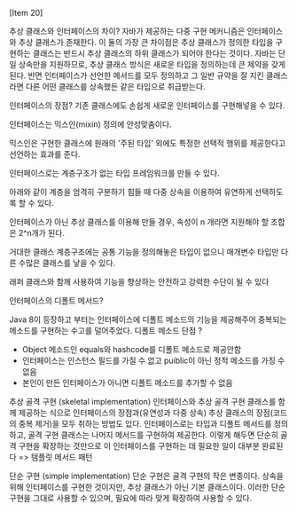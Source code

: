 [Item 20]

추상 클래스와 인터페이스의 차이?
자바가 제공하는 다중 구현 메커니즘은 인터페이스와 추상 클래스가 존재한다. 
이 둘의 가장 큰 차이점은 추상 클래스가 정의한 타입을 구현하는 클래스는 반드시 추상 클래스의 하위 클래스가 되어야 한다는 것이다. 
자바는 단일 상속만을 지원하므로, 추상 클래스 방식은 새로운 타입을 정의하는데 큰 제약을 갖게 된다. 
반면 인터페이스가 선언한 메서드를 모두 정의하고 그 일반 규약을 잘 지킨 클래스라면 다른 어떤 클래스를 상속했든 같은 타입으로 취급받는다.

인터페이스의 장점?
기존 클래스에도 손쉽게 새로운 인터페이스를 구현해넣을 수 있다.

인터페이스는 믹스인(mixin) 정의에 안성맞춤이다.

믹스인은 구현한 클래스에 원래의 '주된 타입' 외에도 특정한 선택적 행위를 제공한다고 선언하는 효과를 준다.

인터페이스로는 계층구조가 없는 타입 프레임워크를 만들 수 있다.

아래와 같이 계층을 엄격히 구분하기 힘들 때 다중 상속을 이용하여 유연하게 선택하도록 할 수 있다.

인터페이스가 아닌 추상 클래스를 이용해 만들 경우, 속성이 n 개라면 지원해야 할 조합은 2^n개가 된다. 

거대한 클래스 계층구조에는 공통 기능을 정의해놓은 타입이 없으니 매개변수 타입만 다른 수많은 클래스를 낳을 수 있다.

래퍼 클래스와 함께 사용하여 기능을 향상하는 안전하고 강력한 수단이 될 수 있다

인터페이스의 디폴트 메서드?

Java 8이 등장하고 부터는 인터페이스에 디폴트 메소드의 기능을 제공해주어 중복되는 메소드를 구현하는 수고를 덜어주었다.
디폴트 메소드 단점 ?
- Object 메소드인 equals와 hashcode를 디폴트 메소드로 제공안함
- 인터페이스는 인스턴스 필드를 가질 수 없고 puiblic이 아닌 정적 메소드를 가징 수 없음
- 본인이 만든 인터페이스가 아니면 디폴트 메소드를 추가할 수 없음

추상 골격 구현 (skeletal implementation)
인터페이스와 추상 골격 구현 클래스를 함께 제공하는 식으로 인터페이스의 장점과(유연성과 다중 상속) 추상 클래스의 장점(코드의 중복 제거)을 모두 취하는 방법도 있다. 
인터페이스로는 타입과 디폴트 메서드를 정의하고, 골격 구현 클래스는 나머지 메서드를 구현하여 제공한다. 
이렇게 해두면 단순히 골격 구현을 확장하는 것만으로 이 인터페이스를 구현하는 데 필요한 일이 대부분 완료된다 => 템플릿 메서드 패턴

단순 구현 (simple implementation)
단순 구현은 골격 구현의 작은 변종이다. 
상속을 위해 인터페이스를 구현한 것이지만, 추상 클래스가 아닌 기본 클래스이다. 이러한 단순 구현을 그대로 사용할 수 있으며, 필요에 따라 맞게 확장하여 사용할 수 있다.